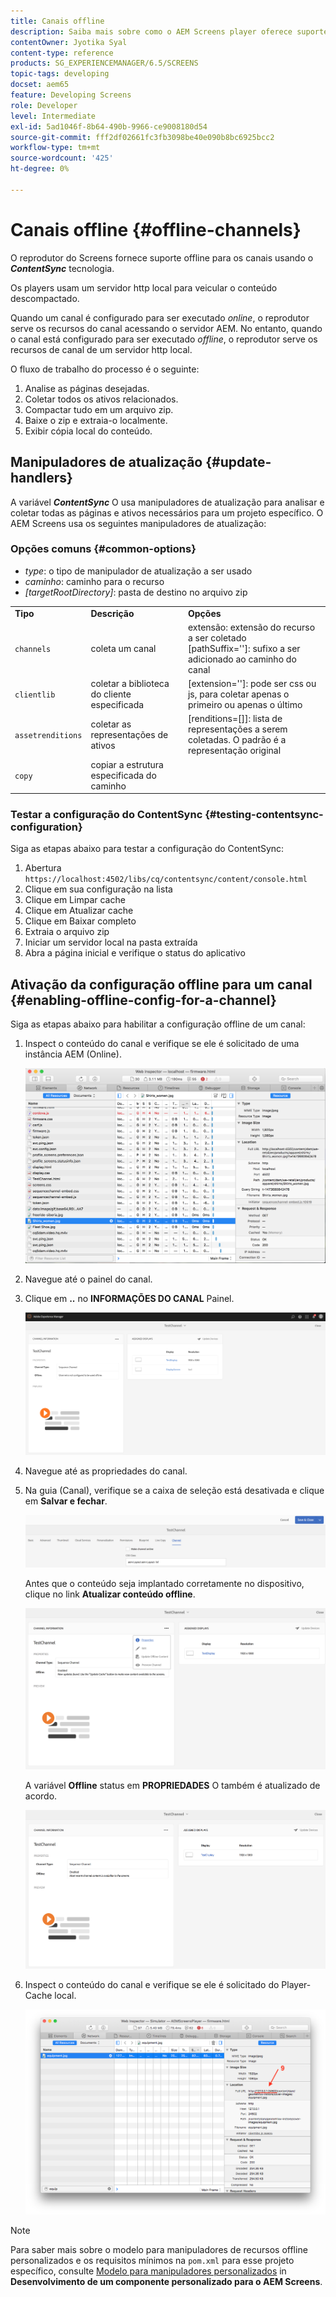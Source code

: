 ```yaml
---
title: Canais offline
description: Saiba mais sobre como o AEM Screens player oferece suporte offline para canais usando a tecnologia ContentSync.
contentOwner: Jyotika Syal
content-type: reference
products: SG_EXPERIENCEMANAGER/6.5/SCREENS
topic-tags: developing
docset: aem65
feature: Developing Screens
role: Developer
level: Intermediate
exl-id: 5ad1046f-8b64-490b-9966-ce9008180d54
source-git-commit: fff2df02661fc3fb3098be40e090b8bc6925bcc2
workflow-type: tm+mt
source-wordcount: '425'
ht-degree: 0%

---
```


# Canais offline {#offline-channels}

O reprodutor do Screens fornece suporte offline para os canais usando o ***ContentSync*** tecnologia.

Os players usam um servidor http local para veicular o conteúdo descompactado.

Quando um canal é configurado para ser executado *online*, o reprodutor serve os recursos do canal acessando o servidor AEM. No entanto, quando o canal está configurado para ser executado *offline*, o reprodutor serve os recursos de canal de um servidor http local.

O fluxo de trabalho do processo é o seguinte:

1. Analise as páginas desejadas.
1. Coletar todos os ativos relacionados.
1. Compactar tudo em um arquivo zip.
1. Baixe o zip e extraia-o localmente.
1. Exibir cópia local do conteúdo.

## Manipuladores de atualização {#update-handlers}

A variável ***ContentSync*** O usa manipuladores de atualização para analisar e coletar todas as páginas e ativos necessários para um projeto específico. O AEM Screens usa os seguintes manipuladores de atualização:

### Opções comuns {#common-options}

* *type*: o tipo de manipulador de atualização a ser usado
* *caminho*: caminho para o recurso
* *[targetRootDirectory]*: pasta de destino no arquivo zip

<table>
 <tbody>
  <tr>
   <td><strong>Tipo</strong></td> 
   <td><strong>Descrição</strong></td> 
   <td><strong>Opções</strong></td> 
  </tr>
  <tr>
   <td><code>channels</code></td> 
   <td>coleta um canal</td> 
   <td>extensão: extensão do recurso a ser coletado<br /> [pathSuffix='']: sufixo a ser adicionado ao caminho do canal<br /> </td> 
  </tr>
  <tr>
   <td><code>clientlib</code></td> 
   <td>coletar a biblioteca do cliente especificada</td> 
   <td>[extension='']: pode ser css ou js, para coletar apenas o primeiro ou apenas o último</td> 
  </tr>
  <tr>
   <td><code>assetrenditions</code></td> 
   <td>coletar as representações de ativos</td> 
   <td>[renditions=[]]: lista de representações a serem coletadas. O padrão é a representação original</td> 
  </tr>
  <tr>
   <td><code>copy</code></td> 
   <td>copiar a estrutura especificada do caminho</td> 
   <td> </td> 
  </tr>
 </tbody>
</table>

### Testar a configuração do ContentSync {#testing-contentsync-configuration}

Siga as etapas abaixo para testar a configuração do ContentSync:

1. Abertura `https://localhost:4502/libs/cq/contentsync/content/console.html`
1. Clique em sua configuração na lista
1. Clique em Limpar cache
1. Clique em Atualizar cache
1. Clique em Baixar completo
1. Extraia o arquivo zip
1. Iniciar um servidor local na pasta extraída
1. Abra a página inicial e verifique o status do aplicativo

## Ativação da configuração offline para um canal {#enabling-offline-config-for-a-channel}

Siga as etapas abaixo para habilitar a configuração offline de um canal:

1. Inspect o conteúdo do canal e verifique se ele é solicitado de uma instância AEM (Online).

   ![chlimage_1-24](assets/chlimage_1-24.png)

1. Navegue até o painel do canal.
1. Clique em **..** no **INFORMAÇÕES DO CANAL** Painel.

   ![chlimage_1-25](assets/chlimage_1-25.png)

1. Navegue até as propriedades do canal.
1. Na guia (Canal), verifique se a caixa de seleção está desativada e clique em **Salvar e fechar**.

   ![screen_shot_2017-12-19at122422pm](assets/screen_shot_2017-12-19at122422pm.png)

   Antes que o conteúdo seja implantado corretamente no dispositivo, clique no link **Atualizar conteúdo offline**.

   ![screen_shot_2017-12-19at122637pm](assets/screen_shot_2017-12-19at122637pm.png)

   A variável **Offline** status em **PROPRIEDADES** O também é atualizado de acordo.

   ![screen_shot_2017-12-19at124735pm](assets/screen_shot_2017-12-19at124735pm.png)

1. Inspect o conteúdo do canal e verifique se ele é solicitado do Player-Cache local.

   ![chlimage_1-26](assets/chlimage_1-26.png)

>[!NOTE]
>
>Para saber mais sobre o modelo para manipuladores de recursos offline personalizados e os requisitos mínimos na `pom.xml` para esse projeto específico, consulte [Modelo para manipuladores personalizados](/help/user-guide/developing-custom-component-tutorial-develop.md#custom-handlers) in **Desenvolvimento de um componente personalizado para o AEM Screens**.
